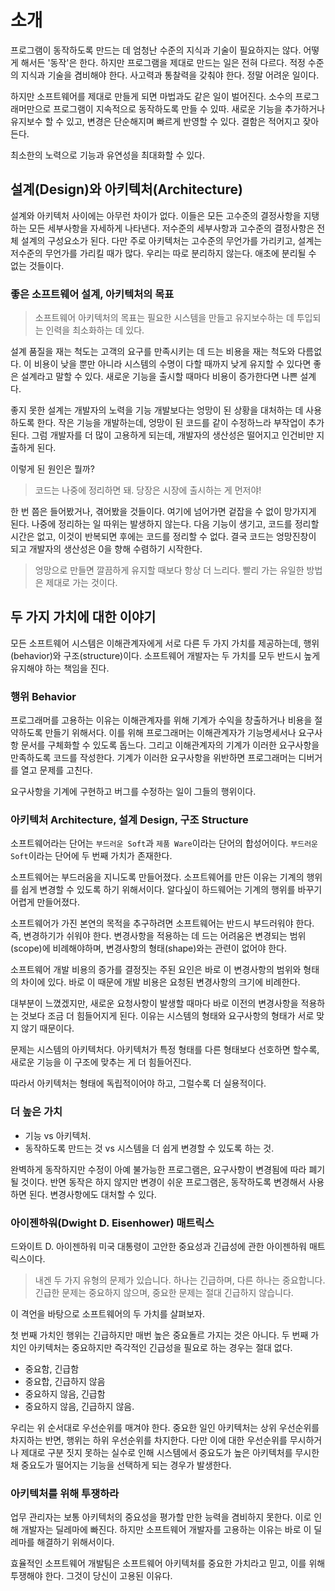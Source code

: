 # 소개

프로그램이 동작하도록 만드는 데 엄청난 수준의 지식과 기술이 필요하지는 않다.
어떻게 해서든 '동작'은 한다.
하지만 프로그램을 제대로 만드는 일은 전혀 다르다.
적정 수준의 지식과 기술을 겸비해야 한다. 사고력과 통찰력을 갖춰야 한다.
정말 어려운 일이다.

하지만 소프트웨어를 제대로 만들게 되면 마법과도 같은 일이 벌어진다.
소수의 프로그래머만으로 프로그램이 지속적으로 동작하도록 만들 수 있따.
새로운 기능을 추가하거나 유지보수 할 수 있고, 변경은 단순해지며 빠르게 반영할 수 있다.
결함은 적어지고 잦아든다.

최소한의 노력으로 기능과 유연성을 최대화할 수 있다.

## 설계(Design)와 아키텍처(Architecture)
설계와 아키텍처 사이에는 아무런 차이가 없다. 이들은 모든 고수준의 결정사항을 지탱하는 모든 세부사항을 자세하게 나타낸다.
저수준의 세부사항과 고수준의 결정사항은 전체 설계의 구성요소가 된다. 다만 주로 아키텍처는 고수준의 무언가를 가리키고, 설계는 저수준의 무언가를 가리킬 때가 많다.
우리는 따로 분리하지 않는다. 애초에 분리될 수 없는 것들이다.

### 좋은 소프트웨어 설계, 아키텍처의 목표

> 소프트웨어 아키텍처의 목표는 필요한 시스템을 만들고 유지보수하는 데 투입되는 인력을 최소화하는 데 있다.

설계 품질을 재는 척도는 고객의 요구를 만족시키는 데 드는 비용을 재는 척도와 다름없다. 
이 비용이 낮을 뿐만 아니라 시스템의 수명이 다할 때까지 낮게 유지할 수 있다면 좋은 설계라고 말할 수 있다.
새로운 기능을 출시할 때마다 비용이 증가한다면 나쁜 설계다.

좋지 못한 설계는 개발자의 노력을 기능 개발보다는 엉망이 된 상황을 대처하는 데 사용하도록 한다.
작은 기능을 개발하는데, 엉망이 된 코드를 같이 수정하느라 부작업이 추가된다.
그럼 개발자를 더 많이 고용하게 되는데, 개발자의 생산성은 떨어지고 인건비만 지출하게 된다.

이렇게 된 원인은 뭘까?

> 코드는 나중에 정리하면 돼. 당장은 시장에 출시하는 게 먼저야!

한 번 쯤은 들어봤거나, 겪어봤을 것들이다. 여기에 넘어가면 겉잡을 수 없이 망가지게 된다. 나중에 정리하는 일 따위는 발생하지 않는다.
다음 기능이 생기고, 코드를 정리할 시간은 없고, 이것이 반복되면 후에는 코드를 정리할 수 없다.
결국 코드는 엉망진창이 되고 개발자의 생산성은 0을 향해 수렴하기 시작한다.

> 엉망으로 만들면 깔끔하게 유지할 때보다 항상 더 느리다. 빨리 가는 유일한 방법은 제대로 가는 것이다.

## 두 가지 가치에 대한 이야기
모든 소프트웨어 시스템은 이해관계자에게 서로 다른 두 가지 가치를 제공하는데, 행위(behavior)와 구조(structure)이다.
소프트웨어 개발자는 두 가치를 모두 반드시 높게 유지해야 하는 책임을 진다.

### 행위 Behavior
프로그래머를 고용하는 이유는 이해관계자를 위해 기계가 수익을 창출하거나 비용을 절약하도록 만들기 위해서다.
이를 위해 프로그래머는 이해관계자가 기능명세서나 요구사항 문서를 구체화할 수 있도록 돕느다.
그리고 이해관계자의 기계가 이러한 요구사항을 만족하도록 코드를 작성한다.
기계가 이러한 요구사항을 위반하면 프로그래머는 디버거를 열고 문제를 고친다.

요구사항을 기계에 구현하고 버그를 수정하는 일이 그들의 행위이다.

### 아키텍처 Architecture, 설계 Design, 구조 Structure
소프트웨어라는 단어는 `부드러운 Soft`과 `제품 Ware`이라는 단어의 합성어이다.
`부드러운 Soft`이라는 단어에 두 번째 가치가 존재한다.

소프트웨어는 부드러움을 지니도록 만들어졌다. 소프트웨어를 만든 이유는 기계의 행위를 쉽게 변경할 수 있도록 하기 위해서이다.
알다싶이 하드웨어는 기계의 행위를 바꾸기 어렵게 만들어졌다.

소프트웨어가 가진 본연의 목적을 추구하려면 소프트웨어는 반드시 부드러워야 한다. 즉, 변경하기가 쉬워야 한다.
변경사항을 적용하는 데 드는 어려움은 변경되는 범위(scope)에 비례해야하며, 변경사항의 형태(shape)와는 관련이 없어야 한다.

소프트웨어 개발 비용의 증가를 결정짓는 주된 요인은 바로 이 변경사항의 범위와 형태의 차이에 있다.
바로 이 때문에 개발 비용은 요청된 변경사항의 크기에 비례한다.

대부분이 느꼈겠지만, 새로운 요청사항이 발생할 때마다 바로 이전의 변경사항을 적용하는 것보다 조금 더 힘들어지게 된다. 
이유는 시스템의 형태와 요구사항의 형태가 서로 맞지 않기 때문이다.

문제는 시스템의 아키텍처다. 아키텍처가 특정 형태를 다른 형태보다 선호하면 할수록, 새로운 기능을 이 구조에 맞추는 게 더 힘들어진다.

따라서 아키텍처는 형태에 독립적이어야 하고, 그럴수록 더 실용적이다.

### 더 높은 가치
* 기능 vs 아키텍처.
* 동작하도록 만드는 것 vs 시스템을 더 쉽게 변경할 수 있도록 하는 것.

완벽하게 동작하지만 수정이 아예 불가능한 프로그램은, 요구사항이 변경됨에 따라 폐기될 것이다.
반면 동작은 하지 않지만 변경이 쉬운 프로그램은, 동작하도록 변경해서 사용하면 된다. 변경사항에도 대처할 수 있다.

### 아이젠하워(Dwight D. Eisenhower) 매트릭스
드와이트 D. 아이젠하워 미국 대통령이 고안한 중요성과 긴급성에 관한 아이젠하워 매트릭스이다.

> 내겐 두 가지 유형의 문제가 있습니다. 하나는 긴급하며, 다른 하나는 중요합니다. 긴급한 문제는 중요하지 않으며, 중요한 문제는 절대 긴급하지 않습니다.

이 격언을 바탕으로 소프트웨어의 두 가치를 살펴보자.

첫 번째 가치인 행위는 긴급하지만 매번 높은 중요돌르 가지는 것은 아니다. 두 번째 가치인 아키텍처는 중요하지만 즉각적인 긴급성을 필요로 하는 경우는 절대 없다.

* 중요함, 긴급함
* 중요합, 긴급하지 않음
* 중요하지 않음, 긴급함
* 중요하지 않음, 긴급하지 않음.

우리는 위 순서대로 우선순위를 매겨야 한다. 중요한 일인 아키텍처는 상위 우선순위를 차지하는 반면, 행위는 하위 우선순위를 차지한다.
다만 이에 대한 우선순위를 무시하거나 제대로 구분 짓지 못하는 실수로 인해 시스템에서 중요도가 높은 아키텍처를 무시한 채 중요도가 떨어지는 기능을 선택하게 되는 경우가 발생한다.


### 아키텍처를 위해 투쟁하라

업무 관리자는 보통 아키텍처의 중요성을 평가할 만한 능력을 겸비하지 못한다. 이로 인해 개발자는 딜레마에 빠진다.
하지만 소프트웨어 개발자를 고용하는 이유는 바로 이 딜레마를 해결하기 위해서이다.

효율적인 소프트웨어 개발팀은 소프트웨어 아키텍처를 중요한 가치라고 믿고, 이를 위해 투쟁해야 한다.
그것이 당신이 고용된 이유다.





